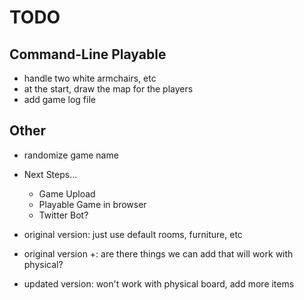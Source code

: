 # TODO

## Command-Line Playable

- handle two white armchairs, etc
- at the start, draw the map for the players
- add game log file

## Other

- randomize game name

- Next Steps...
  - Game Upload
  - Playable Game in browser
  - Twitter Bot?

- original version: just use default rooms, furniture, etc
- original version +: are there things we can add that will work with physical?
- updated version: won't work with physical board, add more items
